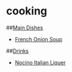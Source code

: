 # cooking
##[Main Dishes](main)
- [French Onion Soup](main#french-onion-soup)

##[Drinks](drinks)
- [Nocino Italian Liquer](drinks#nocino)


